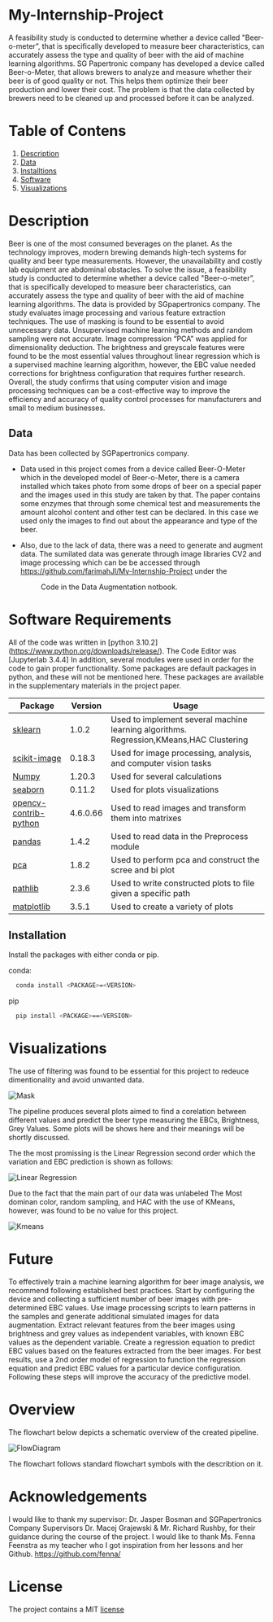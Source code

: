 # My-Internship-Project
A feasibility study is conducted to determine whether a device called "Beer-o-meter”, that is specifically developed to measure beer characteristics, can accurately assess the type and quality of beer with the aid of machine learning algorithms. 
SG Papertronic company has developed a device called Beer-o-Meter,  that allows brewers to analyze and measure whether their beer is of good quality or not. This helps them optimize their beer production and lower their cost. The problem is that the data collected by brewers need to be cleaned up and processed before it can be analyzed.


# Table of Contens
1. [Description](#Description)
2. [Data](#Data)
3. [Installtions](#Installations)
4. [Software](#Software)
5. [Visualizations](#Visualizations)


# Description
Beer is one of the most consumed beverages on the planet. As the technology improves, modern brewing demands high-tech systems for quality and beer type measurements. However, the unavailability and costly lab equipment are abdominal obstacles. To solve the issue, a feasibility study is conducted to determine whether a device called "Beer-o-meter”, that is specifically developed to measure beer characteristics, can accurately assess the type and quality of beer with the aid of machine learning algorithms. The data is provided by SGpapertronics company. The study evaluates image processing and various feature extraction techniques. The use of masking is found to be essential to avoid unnecessary data. Unsupervised machine learning methods and random sampling were not accurate. Image compression “PCA” was applied for dimensionality deduction. The brightness and greyscale features were found to be the most essential values throughout linear regression which is a supervised machine learning algorithm, however, the EBC value needed corrections for brightness configuration that requires further research.
Overall, the study confirms that using computer vision and image processing techniques can be a cost-effective way to improve the efficiency and accuracy of quality control processes for manufacturers and small to medium businesses.

## Data
Data has been collected by SGPapertronics company. 

- Data used in this project comes from a device called Beer-O-Meter which in the developed model of Beer-o-Meter, there is a camera installed which takes photo from some drops of beer on a special paper and the images used in this study are taken by that. The paper contains some enzymes that through some chemical test and measurements the amount alcohol content and other test can be declared. In this case we used only the images to find out about the appearance and type of the beer.  

- Also, due to the lack of data, there was a need to generate and augment data. The sumilated data was generate through image libraries CV2 and image processing which can be be accessed through https://github.com/farimahJl/My-Internship-Project under the <dir> Code in the Data Augmentation notbook. 
 
 
# Software Requirements
 
All of the code was written in [python 3.10.2] (https://www.python.org/downloads/release/).
The Code Editor was [Jupyterlab 3.4.4]
In addition, several modules were used in order for the code to gain proper functionality. Some packages are default 
packages in python, and these will not be mentioned here. These packages are available in the supplementary materials
in the project paper.

 
| Package                                                             | Version | Usage                                                         |
|---------------------------------------------------------------------|---------|---------------------------------------------------------------|
| [sklearn](https://scikit-learn.org/stable/supervised_learning.html) | 1.0.2   | Used to implement several  machine learning algorithms. Regression,KMeans,HAC Clustering  |
| [scikit-image](https://scikit-learn.org/stable/supervised_learning.html)  | 0.18.3  | Used for image processing, analysis, and computer vision tasks |
| [Numpy](https://numpy.org/)                                         | 1.20.3  | Used for several calculations                                 |
| [seaborn](https://seaborn.pydata.org/whatsnew/v0.12.0.html)         | 0.11.2  | Used for plots visualizations                                 |
| [opencv-contrib-python](https://opencv.org/releases/)               | 4.6.0.66 | Used to read images and transform them into matrixes         |
| [pandas](https://pandas.pydata.org/docs/)                           | 1.4.2   | Used to read data in the Preprocess module                    |
| [pca](https://pypi.org/project/pca/)                                | 1.8.2   | Used to perform pca and construct the scree and bi plot       |
| [pathlib](https://docs.python.org/3/library/pathlib.html)           | 2.3.6   | Used to write constructed plots to file given a specific path |
| [matplotlib](https://matplotlib.org/)                               | 3.5.1   | Used to create a variety of plots                             |


## Installation
Install the packages with either conda or pip.

conda:
```bash
  conda install <PACKAGE>=<VERSION>
```

pip
```bash
  pip install <PACKAGE>==<VERSION>
```

 
# Visualizations
 
 
The use of filtering was found to be essential for this project to redeuce dimentionality and avoid unwanted data. 
 
![Mask](Visualization/Mask.png)

 
The pipeline produces several plots aimed to find a corelation between different values and predict the beer type measuring the EBCs, Brightness, Grey Values.
Some plots will be shows here and their meanings will be shortly discussed.

The the most promissing is the Linear Regression second order which the variation and EBC prediction is shown as follows:

![Linear Regression](Visualization/Regression.png)

Due to the fact that the main part of our data was unlabeled The Most dominan color, random sampling, and HAC with the use of KMeans, however, was found to be no value for this project.

![Kmeans](Visualization/Kmeans.png)
 
 
 # Future

To effectively train a machine learning algorithm for beer image analysis, we recommend following established best practices. Start by configuring the device and collecting a sufficient number of beer images with pre-determined EBC values. Use image processing scripts to learn patterns in the samples and generate additional simulated images for data augmentation. Extract relevant features from the beer images using brightness and grey values as independent variables, with known EBC values as the dependent variable. Create a regression equation to predict EBC values based on the features extracted from the beer images. For best results, use a 2nd order model of regression to function the regression equation and predict EBC values for a particular device configuration. Following these steps will improve the accuracy of the predictive model.


# Overview

The flowchart below depicts a schematic overview of the created pipeline.

![FlowDiagram](Visualization/FlowDiagram.png)

The flowchart follows standard flowchart symbols with the describtion on it.


# Acknowledgements
I would like to thank my supervisor: Dr. Jasper Bosman and SGPapertronics Company Supervisors Dr. Macej Grajewski & Mr. Richard Rushby, for their guidance during the course of the project. I would like to thank Ms. Fenna Feenstra as my teacher who I got inspiration from her lessons and her Github. 
https://github.com/fenna/

# License
The project contains a MIT [license](LICENSE)


